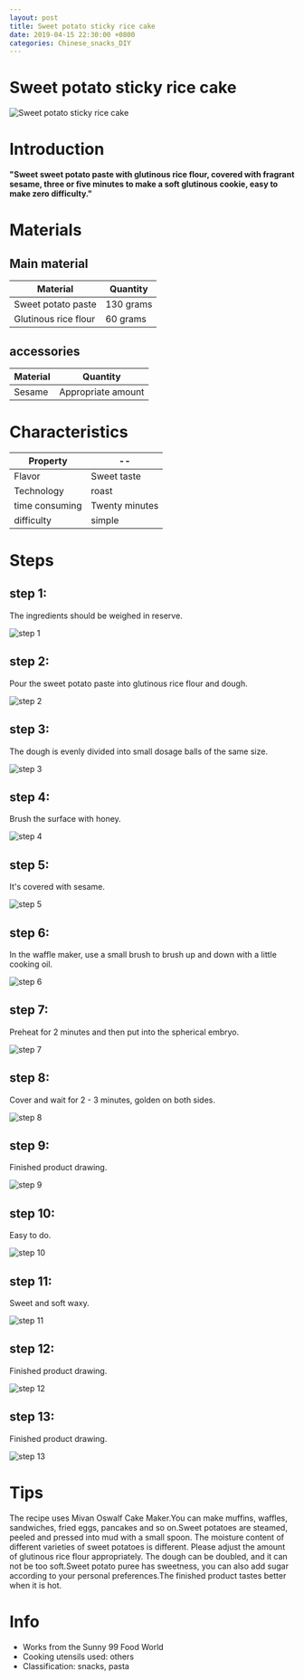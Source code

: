 ```yaml
---
layout: post
title: Sweet potato sticky rice cake
date: 2019-04-15 22:30:00 +0800
categories: Chinese_snacks_DIY
---
```


# Sweet potato sticky rice cake

![Sweet potato sticky rice cake]({{site.baseurl}}/img/444624/444624.jpg)

# Introduction

**"Sweet sweet potato paste with glutinous rice flour, covered with fragrant sesame, three or five minutes to make a soft glutinous cookie, easy to make zero difficulty."**

# Materials


## Main material

Material|Quantity
--|--
Sweet potato paste|130 grams
Glutinous rice flour|60 grams

## accessories

Material|Quantity
--|--
Sesame|Appropriate amount

# Characteristics

Property|--
--|--
Flavor|Sweet taste
Technology|roast
time consuming|Twenty minutes
difficulty|simple

# Steps

## step 1:

The ingredients should be weighed in reserve.

![step 1]({{site.baseurl}}/img/444624/1.jpg)

## step 2:

Pour the sweet potato paste into glutinous rice flour and dough.

![step 2]({{site.baseurl}}/img/444624/2.jpg)

## step 3:

The dough is evenly divided into small dosage balls of the same size.

![step 3]({{site.baseurl}}/img/444624/3.jpg)

## step 4:

Brush the surface with honey.

![step 4]({{site.baseurl}}/img/444624/4.jpg)

## step 5:

It's covered with sesame.

![step 5]({{site.baseurl}}/img/444624/5.jpg)

## step 6:

In the waffle maker, use a small brush to brush up and down with a little cooking oil.

![step 6]({{site.baseurl}}/img/444624/6.jpg)

## step 7:

Preheat for 2 minutes and then put into the spherical embryo.

![step 7]({{site.baseurl}}/img/444624/7.jpg)

## step 8:

Cover and wait for 2 - 3 minutes, golden on both sides.

![step 8]({{site.baseurl}}/img/444624/8.jpg)

## step 9:

Finished product drawing.

![step 9]({{site.baseurl}}/img/444624/9.jpg)

## step 10:

Easy to do.

![step 10]({{site.baseurl}}/img/444624/10.jpg)

## step 11:

Sweet and soft waxy.

![step 11]({{site.baseurl}}/img/444624/11.jpg)

## step 12:

Finished product drawing.

![step 12]({{site.baseurl}}/img/444624/12.jpg)

## step 13:

Finished product drawing.

![step 13]({{site.baseurl}}/img/444624/13.jpg)

# Tips

The recipe uses Mivan Oswalf Cake Maker.You can make muffins, waffles, sandwiches, fried eggs, pancakes and so on.Sweet potatoes are steamed, peeled and pressed into mud with a small spoon. The moisture content of different varieties of sweet potatoes is different. Please adjust the amount of glutinous rice flour appropriately. The dough can be doubled, and it can not be too soft.Sweet potato puree has sweetness, you can also add sugar according to your personal preferences.The finished product tastes better when it is hot.

# Info

- Works from the Sunny 99 Food World
- Cooking utensils used: others
- Classification: snacks, pasta